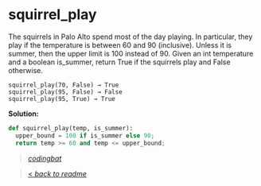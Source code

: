 # squirrel_play

The squirrels in Palo Alto spend most of the day playing. In particular, they play if the temperature is between 60 and 90 (inclusive). Unless it is summer, then the upper limit is 100 instead of 90. Given an int temperature and a boolean is_summer, return True if the squirrels play and False otherwise.

```
squirrel_play(70, False) → True
squirrel_play(95, False) → False
squirrel_play(95, True) → True
```

**Solution:**

```python
def squirrel_play(temp, is_summer):
  upper_bound = 100 if is_summer else 90;
  return temp >= 60 and temp <= upper_bound;
```

> _[codingbat](https://codingbat.com/prob/p135815)_

> [< _back to readme_](FINDREPLACEREADME)